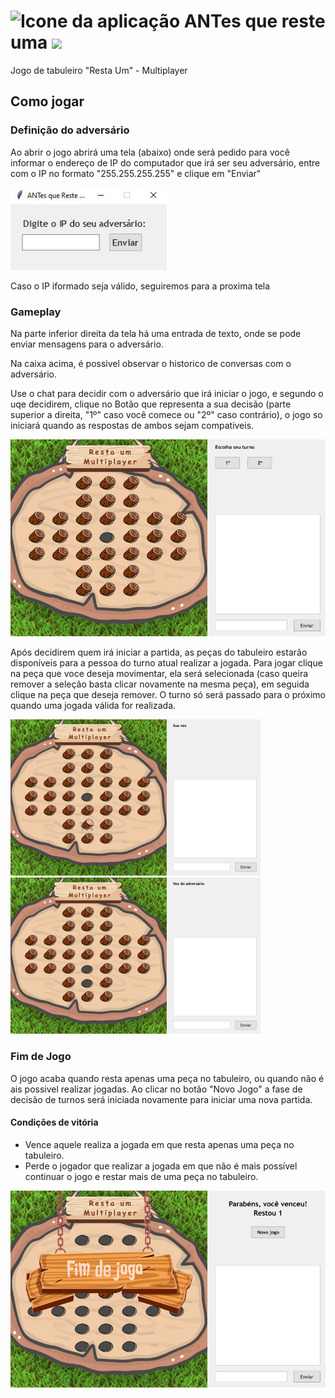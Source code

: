 # <img src="icone.ico" alt="Icone da aplicação" title="ANTes que reste uma" width=50/> ANTes que reste uma <img src="https://img.shields.io/badge/py-blue?logo=python&logoColor=ffdd54"/>

Jogo de tabuleiro "Resta Um" - Multiplayer

## Como jogar
### Definição do adversário
Ao abrir o jogo abrirá uma tela (abaixo) onde será pedido para você informar o endereço de IP do computador que irá ser seu adversário, entre com o IP no formato "255.255.255.255" e clique em "Enviar"

<img src="demo/entrada_IP.jpg" alt="Tela de entrada de IP" title="ANTes que reste uma - Endereço do adversário" width=250/>

Caso o IP iformado seja válido, seguiremos para a proxima tela

### Gameplay
Na parte inferior direita da tela há uma entrada de texto, onde se pode enviar mensagens para o adversário.

Na caixa acima, é possivel observar o historico de conversas com o adversário.

Use o chat para decidir com o adversário que irá iniciar o jogo, e segundo o uqe decidirem, clique no Botão que representa a sua decisão (parte superior a direita, "1º" caso você comece ou "2º" caso contrário), o jogo so iniciará quando as respostas de ambos sejam compativeis.

<img src="demo/tabuleiro_1.jpg" alt="Tela inicial da gameplay" title="ANTes que reste uma - Jogo Multiplayer" width=800/>

Após decidirem quem irá iniciar a partida, as peças do tabuleiro estarão disponíveis para a pessoa do turno atual realizar a jogada.
Para jogar clique na peça que voce deseja movimentar, ela será selecionada (caso queira remover a seleção basta clicar novamente na mesma peça), em seguida clique na peça que deseja remover.
O turno só será passado para o próximo quando uma jogada válida for realizada.
<div style="disply: flex;">
  <img src="demo/tabuleiro_2.jpg" alt="Tabuleiro com uma peça selecionada" title="ANTes que reste uma - Jogo Multiplayer" width=400/>
  <img src="demo/tabuleiro_3.jpg" alt="Tabuleiro após uma jogada ser realizada" title="ANTes que reste uma - Jogo Multiplayer" width=400/>
</div>

### Fim de Jogo
O jogo acaba quando resta apenas uma peça no tabuleiro, ou quando não é ais possivel realizar jogadas. Ao clicar no botão "Novo Jogo" a fase de decisão de turnos será iniciada novamente para iniciar uma nova partida.

#### Condições de vitória
- Vence aquele realiza a jogada em que resta apenas uma peça no tabuleiro.
- Perde o jogador que realizar a jogada em que não é mais possível continuar o jogo e restar mais de uma peça no tabuleiro.

<img src="demo/tabuleiro_4.jpg" alt="Tabuleiro após o jogo finalizar" title="ANTes que reste uma - Jogo Multiplayer" width=700/>
